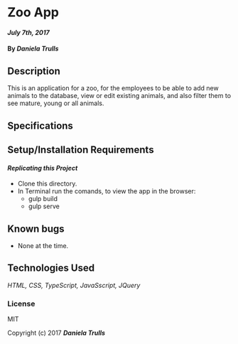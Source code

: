 # Zoo App

####  _July 7th, 2017_

#### By **_Daniela Trulls_**

## Description
This is an application for a zoo, for the employees to be able to add new animals to the database, view or edit existing animals, and also filter them to see mature, young or all animals.

## Specifications

## Setup/Installation Requirements

#### _**Replicating this Project**_
* Clone this directory.
* In Terminal run the comands, to view the app in the browser:
  * gulp build
  * gulp serve

## Known bugs

* None at the time.


## Technologies Used

_HTML, CSS, TypeScript, JavaSscript, JQuery_

### License

MIT

Copyright (c) 2017 **_Daniela Trulls_**
